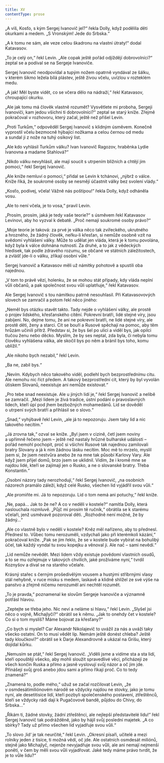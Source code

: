 ```yaml
---
title: XV
contentType: prose
---
```


„A víš, Kosťo, s kým Sergej Ivanovič jel?“ řekla Dolly, když podělila děti okurkami a medem. „S Vronským! Jede do Srbska.“

„A k tomu ne sám, ale veze celou škadronu na vlastní útraty!“ dodal Katavasov.

„To je celý on,“ řekl Levin. „Ale copak ještě pořád odjíždějí dobrovolníci?“ zeptal se a podíval se na Sergeje Ivanoviče.

Sergej Ivanovič neodpovídal a tupým nožem opatrně vyndával ze šálku, v kterém šikmo ležela bílá plástev, ještě živou včelu, uvízlou v rozteklém medu.

„A jak! Měl byste vidět, co se včera dělo na nádraží,“ řekl Katavasov, chroupající okurku.

„Ale jak tomu má člověk vlastně rozumět? Vysvětlete mi proboha, Sergeji Ivanoviči, kam jedou všichni ti dobrovolníci?“ zeptal se starý kníže. Zřejmě pokračoval v rozhovoru, který začal, ještě než přišel Levin.

„Proti Turkům,“ odpověděl Sergej Ivanovič s klidným úsměvem. Konečně vyprostil včelu bezmocně hýbající nožkama a celou černou od medu a sundal ji z nože na tuhý osikový list.

„Ale kdo vyhlásil Turkům válku? Ivan Ivanovič Ragozov, hraběnka Lydie Ivanovna a madame Stahlová?“

„Nikdo válku nevyhlásil, ale mají soucit s utrpením bližních a chtějí jim pomoci,“ řekl Sergej Ivanovič.

„Ale kníže nemluví o pomoci,“ přidal se Levin k tchánovi, „nýbrž o válce. Kníže říká, že soukromé osoby se nesmějí účastnit války bez svolení vlády.“

„Kosťo, podívej, včela! Vážně nás poštípou!“ řekla Dolly, když odháněla vosu.

„Ale to není včela, je to vosa,“ pravil Levin.

„Prosím, prosím, jaká je tedy vaše teorie?“ s úsměvem řekl Katavasov Levinovi, aby ho vyzval k debatě. „Proč nemají soukromé osoby právo?“

„Moje teorie je taková: za prvé je válka něco tak zvířeckého, ukrutného a hrozného, že žádný člověk, neřku-li křesťan, si nemůže osobně vzít na svědomí vyhlášení války. Může to udělat jen vláda, která je k tomu povolána, když byla k válce dohnána nutností. Za druhé, a to jak z vědeckých hledisek, tak podle zdravého rozumu, se občané ve státních záležitostech, a zvlášť jde-li o válku, zříkají osobní vůle.“

Sergej Ivanovič a Katavasov měli už námitky pohotově a spustili oba najednou.

„V tom to právě vězí, holenku, že se mohou stát případy, kdy vláda neplní vůli občanů, a pak společnost svou vůli uplatňuje,“ řekl Katavasov.

Ale Sergej Ivanovič s tou námitkou patrně nesouhlasil. Při Katavasovových slovech se zamračil a potom řekl něco jiného:

„Neměl bys otázku stavět takto. Tady nejde o vyhlášení války, ale prostě o projev lidského, křesťanského cítění. Pokrevní bratři, lidé stejné víry, jsou zabíjeni. No, dejme tomu, že ani ne pokrevní bratři, ne lidé stejné víry, ale prostě děti, ženy a starci. Cit se bouří a Rusové spěchají na pomoc, aby těm hrůzám učinili přítrž. Představ si, že bys šel po ulici a viděl bys, jak opilci tlučou ženu nebo děcko. Myslím, že by ses neptal, zda byla, či nebyla tomu člověku vyhlášena válka, ale skočil bys po něm a bránil bys toho, komu ublížil.“

„Ale nikoho bych nezabil,“ řekl Levin.

„Ba ne, zabil bys.“

„Nevím. Kdybych něco takového viděl, podlehl bych bezprostřednímu citu. Ale nemohu nic říct předem. A takový bezprostřední cit, který by byl vyvolán útiskem Slovanů, neexistuje ani nemůže existovat.“

„Pro tebe snad neexistuje. Ale u jiných lidí je,“ řekl Sergej Ivanovič a nelibě se zamračil. „Mezi lidem je živá tradice, ústní podání o pravoslavných lidech, kteří úpí pod jhem bezbožných mohamedánů. Lid se dověděl o utrpení svých bratří a přihlásil se o slovo.“

„Snad,“ vyhýbavě řekl Levin, „ale já to nepozoruju. Jsem taky lid a nic takového necítím.“

„Já zrovna tak,“ ozval se kníže. „Byl jsem v cizině, četl jsem noviny a upřímně řečeno jsem – ještě než nastaly hrůzné bulharské události – pořád nemohl pochopit, proč si všichni Rusové tak najednou zamilovali bratry Slovany a já k nim žádnou lásku necítím. Moc mě to mrzelo, myslil jsem si, že jsem nestvůra anebo že na mne tak působí Karlovy Vary. Ale když jsem přijel domů, brzo jsem se uklidnil. Vidím, že i kromě mne se najdou lidé, kteří se zajímají jen o Rusko, a ne o slovanské bratry. Třeba Konstantin.“

„Osobní názory tady nerozhodují,“ řekl Sergej Ivanovič, „na osobních názorech pramálo záleží, když celé Rusko, všechen lid vyjádřil svou vůli.“

„Ale promiňte mi. Já to nepozoruju. Lid o tom nemá ani potuchy,“ řekl kníže.

„Ne, papá… Jak to že ne? A co v neděli v kostele?“ namítla Dolly, která naslouchala rozmluvě. „Půjč mi prosím tě ručník,“ obrátila se k starému včelaři, jenž usměvavě pozoroval děti. „Rozhodně není možné, že by žádný…“

„Ale co vlastně bylo v neděli v kostele? Kněz měl nařízeno, aby to přednesl. Přednesl to. Vůbec tomu nerozuměli, vzdychali jako při kterémkoli kázání,“ pokračoval kníže. „Pak se jim řeklo, že se v kostele bude vybírat na bohulibý účel, tak každý vyndal tu svou kopejku a věnoval ji. Ale nač – sami nevědí.“

„Lid nemůže nevědět. Mezi lidem vždy existuje povědomí vlastních osudů, a to se mu ozřejmuje v takových chvílích, jaké prožíváme nyní,“ tvrdil Koznyšov a díval se na starého včelaře.

Krásný stařec s černým prošedivělým vousem a hustými stříbrnými vlasy stál nehybně, v ruce misku s medem, laskavě a klidně shlížel ze své výše na panstvo a zřejmě ničemu nerozuměl ani nechtěl rozumět.

„To je pravda,“ poznamenal ke slovům Sergeje Ivanoviče a významně potřásl hlavou.

„Zeptejte se třeba jeho. Nic neví a neláme si hlavu,“ řekl Levin. „Slyšel jsi něco o vojně, Michajlyči?“ obrátil se k němu. „Jak to onehdy čet v kostele? Co si o tom myslíš? Máme bojovat za křesťany?“

„Co bych si myslel? Car Alexandr Nikolajevič to uvážil za nás a uváží taky všecko ostatní. On to musí vědět líp. Nemám ještě donést chleba? Ještě tady kloučkovi?“ obrátil se k Darje Alexandrovně a ukázal na Gríšu, který dojídal kůrku.

„Nemusím se ptát,“ řekl Sergej Ivanovič. „Viděli jsme a vidíme sta a sta lidí, kteří opouštějí všecko, aby mohli sloužit spravedlivé věci, přicházejí ze všech končin Ruska a přímo a jasně vyslovují svůj názor a oč jim jde. Přinášejí svůj groš anebo jdou sami a přímo říkají proč. Co to tedy znamená?“

„Znamená to, podle mého,“ užuž se začal rozčilovat Levin, „že v osmdesátimiliónovém národě se vždycky najdou ne stovky, jako je tomu nyní, ale desetitisíce lidí, kteří pozbyli společenského postavení, ztřeštěnců, kteří se vždycky rádi dají k Pugačovově bandě, půjdou do Chivy, do Srbska…“

„Říkám ti, žádné stovky, žádní ztřeštěnci, ale nejlepší představitelé lidu!“ řekl Sergej Ivanovič tak podrážděně, jako by hájil svůj poslední majetek. „A co sbírky? Tady už přímo všechen lid vyjadřuje svou vůli.“

„To slovo ‚lid‘ je tak neurčité,“ řekl Levin. „Okresní písaři, učitelé a mezi rolníky jeden z tisíce, ti možná vědí, oč jde. Ale ostatních osmdesát miliónů, stejně jako Michajlyč, nejenže nevyjadřuje svou vůli, ale ani nemají nejmenší ponětí, v čem by měli svou vůli vyjadřovat. Jaké tedy máme právo tvrdit, že je to vůle lidu?“

